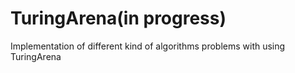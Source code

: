 # TuringArena(in progress)
Implementation of different kind of algorithms problems with using TuringArena
